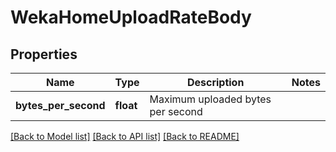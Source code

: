 # WekaHomeUploadRateBody

## Properties
Name | Type | Description | Notes
------------ | ------------- | ------------- | -------------
**bytes_per_second** | **float** | Maximum uploaded bytes per second | 

[[Back to Model list]](../README.md#documentation-for-models) [[Back to API list]](../README.md#documentation-for-api-endpoints) [[Back to README]](../README.md)

